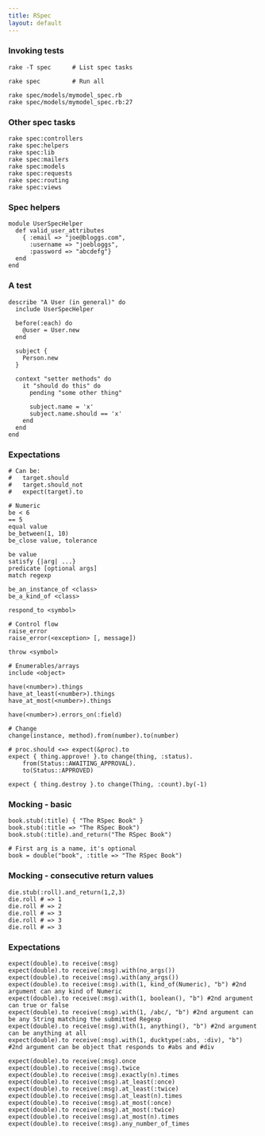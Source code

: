 ```yaml
---
title: RSpec
layout: default
---
```


### Invoking tests

    rake -T spec      # List spec tasks

    rake spec         # Run all

    rake spec/models/mymodel_spec.rb
    rake spec/models/mymodel_spec.rb:27

### Other spec tasks

    rake spec:controllers
    rake spec:helpers
    rake spec:lib
    rake spec:mailers
    rake spec:models
    rake spec:requests
    rake spec:routing
    rake spec:views


### Spec helpers

    module UserSpecHelper
      def valid_user_attributes
        { :email => "joe@bloggs.com",
          :username => "joebloggs",
          :password => "abcdefg"}
      end
    end

### A test

    describe "A User (in general)" do
      include UserSpecHelper

      before(:each) do
        @user = User.new
      end

      subject {
        Person.new
      }

      context "setter methods" do
        it "should do this" do
          pending "some other thing"

          subject.name = 'x'
          subject.name.should == 'x'
        end
      end
    end

### Expectations

    # Can be:
    #   target.should
    #   target.should_not
    #   expect(target).to

    # Numeric
    be < 6
    == 5
    equal value
    be_between(1, 10)
    be_close value, tolerance

    be value
    satisfy {|arg| ...}
    predicate [optional args]
    match regexp

    be_an_instance_of <class>
    be_a_kind_of <class>

    respond_to <symbol>

    # Control flow
    raise_error
    raise_error(<exception> [, message])

    throw <symbol>

    # Enumerables/arrays
    include <object>

    have(<number>).things
    have_at_least(<number>).things
    have_at_most(<number>).things

    have(<number>).errors_on(:field)

    # Change
    change(instance, method).from(number).to(number)

    # proc.should <=> expect(&proc).to
    expect { thing.approve! }.to change(thing, :status).
        from(Status::AWAITING_APPROVAL).
        to(Status::APPROVED)

    expect { thing.destroy }.to change(Thing, :count).by(-1)

### Mocking - basic

    book.stub(:title) { "The RSpec Book" }
    book.stub(:title => "The RSpec Book")
    book.stub(:title).and_return("The RSpec Book")

    # First arg is a name, it's optional
    book = double("book", :title => "The RSpec Book")

### Mocking - consecutive return values

    die.stub(:roll).and_return(1,2,3)
    die.roll # => 1
    die.roll # => 2
    die.roll # => 3
    die.roll # => 3
    die.roll # => 3

### Expectations

    expect(double).to receive(:msg)
    expect(double).to receive(:msg).with(no_args())
    expect(double).to receive(:msg).with(any_args())
    expect(double).to receive(:msg).with(1, kind_of(Numeric), "b") #2nd argument can any kind of Numeric
    expect(double).to receive(:msg).with(1, boolean(), "b") #2nd argument can true or false
    expect(double).to receive(:msg).with(1, /abc/, "b") #2nd argument can be any String matching the submitted Regexp
    expect(double).to receive(:msg).with(1, anything(), "b") #2nd argument can be anything at all
    expect(double).to receive(:msg).with(1, ducktype(:abs, :div), "b") #2nd argument can be object that responds to #abs and #div

    expect(double).to receive(:msg).once
    expect(double).to receive(:msg).twice
    expect(double).to receive(:msg).exactly(n).times
    expect(double).to receive(:msg).at_least(:once)
    expect(double).to receive(:msg).at_least(:twice)
    expect(double).to receive(:msg).at_least(n).times
    expect(double).to receive(:msg).at_most(:once)
    expect(double).to receive(:msg).at_most(:twice)
    expect(double).to receive(:msg).at_most(n).times
    expect(double).to receive(:msg).any_number_of_times

